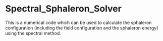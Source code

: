 # Spectral_Sphaleron_Solver
This is a numerical code which can be used to calculate the sphaleron configuration (including the field configuration and the sphaleron energy) using the spectral method.
